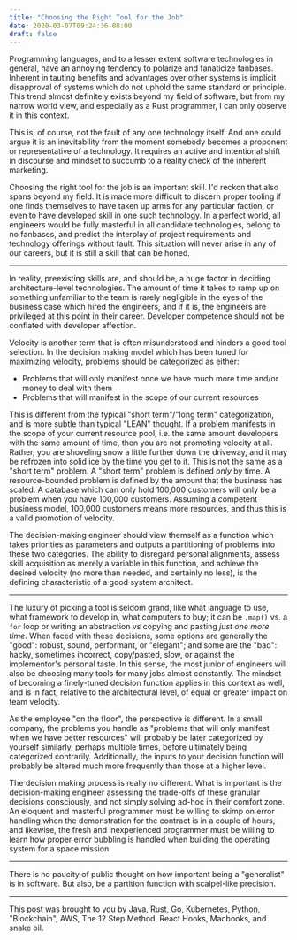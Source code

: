 ```yaml
---
title: "Choosing the Right Tool for the Job"
date: 2020-03-07T09:24:36-08:00
draft: false
---
```


Programming languages, and to a lesser extent software technologies in general, have an annoying tendency to polarize and fanaticize fanbases. Inherent in tauting benefits and advantages over other systems is implicit disapproval of systems which do not uphold the same standard or principle. This trend almost definitely exists beyond my field of software, but from my narrow world view, and especially as a Rust programmer, I can only observe it in this context. 

This is, of course, not the fault of any one technology itself. And one could argue it is an inevitability from the moment somebody becomes a proponent or representative of a technology. It requires an active and intentional shift in discourse and mindset to succumb to a reality check of the inherent marketing. 

Choosing the right tool for the job is an important skill. I'd reckon that also spans beyond my field. It is made more difficult to discern proper tooling if one finds themselves to have taken up arms for any particular faction, or even to have developed skill in one such technology. In a perfect world, all engineers would be fully masterful in all candidate technologies, belong to no fanbases, and predict the interplay of project requirements and technology offerings without fault.
This situation will never arise in any of our careers, but it is still a skill that can be honed. 
___

In reality, preexisting skills are, and should be, a huge factor in deciding architecture-level technologies. The amount of time it takes to ramp up on something unfamiliar to the team is rarely negligible in the eyes of the business case which hired the engineers, and if it is, the engineers are privileged at this point in their career. Developer competence should not be conflated with developer affection.

Velocity is another term that is often misunderstood and hinders a good tool selection. In the decision making model which has been tuned for maximizing velocity, problems should be categorized as either:

- Problems that will only manifest once we have much more time and/or money to deal with them
- Problems that will manifest in the scope of our current resources

This is different from the typical "short term"/"long term" categorization, and is more subtle than typical "LEAN" thought. If a problem manifests in the scope of your current resource pool, i.e. the same amount developers with the same amount of time, then you are not promoting velocity at all. Rather, you are shoveling snow a little further down the driveway, and it may be refrozen into solid ice by the time you get to it. This is not the same as a "short term" problem. A "short term" problem is defined _only_ by time. A resource-bounded problem is defined by the amount that the business has scaled. A database which can only hold 100,000 customers will only be a problem when you have 100,000 customers. Assuming a competent business model, 100,000 customers means more resources, and thus this is a valid promotion of velocity.

The decision-making engineer should view themself as a function which takes priorities as parameters and outputs a partitioning of problems into these two categories. The ability to disregard personal alignments, assess skill acquisition as merely a variable in this function, and achieve the desired velocity (no more than needed, and certainly no less), is the defining characteristic of a good system architect.

___

The luxury of picking a tool is seldom grand, like what language to use, what framework to develop in, what computers to buy; it can be `.map()` vs. a `for` loop or writing an abstraction vs copying and pasting _just one more time_. When faced with these decisions, some options are generally the "good": robust, sound, performant, or "elegant"; and some are the "bad": hacky, sometimes incorrect, copy/pasted, slow, or against the implementor's personal taste. In this sense, the most junior of engineers will also be choosing many tools for many jobs almost constantly. The mindset of becoming a finely-tuned decision function applies in this context as well, and is in fact, relative to the architectural level, of equal or greater impact on team velocity.

As the employee "on the floor", the perspective is different. In a small company, the problems you handle as "problems that will only manifest when we have better resources" will probably be later categorized by yourself similarly, perhaps multiple times, before ultimately being categorized contrarily. Additionally, the inputs to your decision function will probably be altered much more frequently than those at a higher level. 

The decision making process is really no different. What is important is the decision-making engineer assessing the trade-offs of these granular decisions consciously, and not simply solving ad-hoc in their comfort zone. An eloquent and masterful programmer must be willing to skimp on error handling when the demonstration for the contract is in a couple of hours, and likewise, the fresh and inexperienced programmer must be willing to learn how proper error bubbling is handled when building the operating system for a space mission.

___

There is no paucity of public thought on how important being a "generalist" is in software. But also, be a partition function with scalpel-like precision. 

___

This post was brought to you by Java, Rust, Go, Kubernetes, Python, "Blockchain", AWS, The 12 Step Method, React Hooks, Macbooks, and snake oil.
